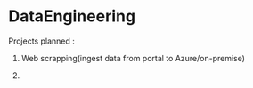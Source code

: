 # DataEngineering

Projects planned :

1. Web scrapping(ingest data from portal to Azure/on-premise)

2. 
